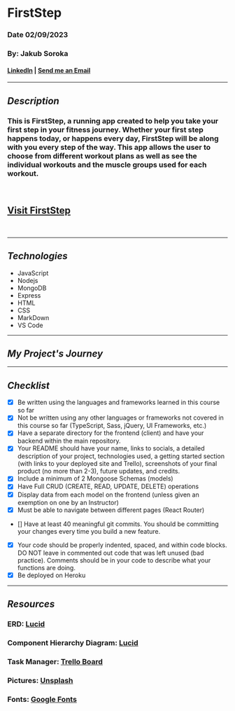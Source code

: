 # **FirstStep**
### Date 02/09/2023
### By: Jakub Soroka
#### [LinkedIn](https://www.linkedin.com/in/jakubsoroka) | [Send me an Email](mailto:jsorokaGIS@gmail.com)
***
## ***Description***
###  This is FirstStep, a running app created to help you take your first step in your fitness journey. Whether your first step happens today, or happens every day, FirstStep will be along with you every step of the way. This app allows the user to choose from different workout plans as well as see the individual workouts and the muscle groups used for each workout.
<br/>

## [Visit FirstStep](https://the-first-step.herokuapp.com/)

<br/>

***
## ***Technologies***
* JavaScript
* Nodejs
* MongoDB
* Express
* HTML
* CSS
* MarkDown
* VS Code
***

## ***My Project's Journey*** ##


***
## ***Checklist***
* [X] Be written using the languages and frameworks learned in this course so far
* [X] Not be written using any other languages or frameworks not covered in this course so far (TypeScript, Sass, jQuery, UI Frameworks, etc.)
* [X] Have a separate directory for the frontend (client) and have your backend within the main repository.
* [X] Your README should have your name, links to socials, a detailed description of your project, technologies used, a getting started section (with links to your deployed site and Trello), screenshots of your final product (no more than 2-3), future updates, and credits.
* [X] Include a minimum of 2 Mongoose Schemas (models)
* [X] Have Full CRUD (CREATE, READ, UPDATE, DELETE) operations
* [X] Display data from each model on the frontend (unless given an exemption on one by an Instructor)
* [X] Must be able to navigate between different pages (React Router)
* [] Have at least 40 meaningful git commits. You should be committing your changes every time you build a new feature.
* [X] Your code should be properly indented, spaced, and within code blocks. DO NOT leave in commented out code that was left unused (bad practice). Comments should be in your code to describe what your functions are doing.
* [X] Be deployed on Heroku
***
## ***Resources*** #

### ERD: [Lucid](https://lucid.app/documents/view/1306e49c-b848-4ab8-beb8-ec7569b23a67)
### Component Hierarchy Diagram: [Lucid](https://lucid.app/documents/view/1873be0b-c9ae-4601-9a69-433699a1bd2f)
### Task Manager: [Trello Board](https://trello.com/invite/b/q0tueNkl/ATTI6fadc506bb60fcbfeaa387ecd9db7fde42AE3B7D/firststep)
### Pictures: [Unsplash](https://unsplash.com/)
### Fonts: [Google Fonts](https://fonts.google.com/)
